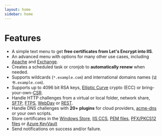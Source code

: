 ```yaml
---
layout: home
sidebar: home
---
```

# Features
- A simple text menu to get **free certificates from Let's Encrypt into IIS**.
- An advanced menu with options for many other use cases, including [Apache](/manual/advanced-use/examples/apache) and [Exchange](/manual/advanced-use/examples/exchange).
- Creates a scheduled task or cronjob to **automatically renew** when needed. 
- Supports wildcards (`*.example.com`) and international domains names (`证书.example.com`).
- Supports up to 4096 bit RSA keys, [Elliptic Curve](/reference/plugins/csr/ec) crypto (ECC) or bring-your-own-[CSR](/reference/plugins/source/csr).
- Handle HTTP challenges from a virtual or local folder, network share, [SFTP](/reference/plugins/validation/http/sftp), [FTPS](/reference/plugins/validation/http/ftps), [WebDav](/reference/plugins/validation/http/ftps) or [REST](/reference/plugins/validation/http/rest).
- Handle DNS challenges with **20+ plugins** for cloud providers, [acme-dns](/reference/plugins/validation/dns/acme-dns) or your own scripts.
- Store certificates in the 
	[Windows Store](/reference/plugins/store/certificatestore), 
	[IIS CCS](/reference/plugins/store/centralssl), 
	[PEM files](/reference/plugins/store/pemfiles), 
	[PFX/PKCS12 files](/reference/plugins/store/pfxfile) or
	[Azure KeyVault](/reference/plugins/store/keyvault)
- Send notifications on success and/or failure.